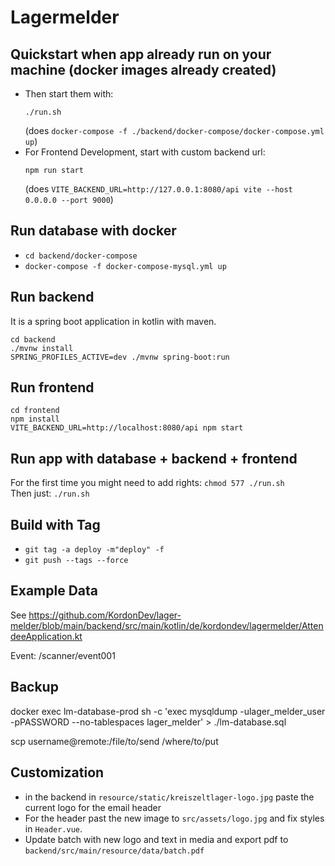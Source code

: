 # Lagermelder

## Quickstart when app already run on your machine (docker images already created)

- Then start them with:
  ```
  ./run.sh
  ```
  (does `docker-compose -f ./backend/docker-compose/docker-compose.yml up`)
- For Frontend Development, start with custom backend url:
  ```
  npm run start
  ```
  (does `VITE_BACKEND_URL=http://127.0.0.1:8080/api vite --host 0.0.0.0 --port 9000`)

## Run database with docker

- `cd backend/docker-compose`
- `docker-compose -f docker-compose-mysql.yml up`

## Run backend

It is a spring boot application in kotlin with maven.

```
cd backend
./mvnw install
SPRING_PROFILES_ACTIVE=dev ./mvnw spring-boot:run
```

## Run frontend

```
cd frontend
npm install
VITE_BACKEND_URL=http://localhost:8080/api npm start
```

## Run app with database + backend + frontend

For the first time you might need to add rights: `chmod 577 ./run.sh` <br/>
Then just: `./run.sh`

## Build with Tag

- `git tag -a deploy -m"deploy" -f`
- `git push --tags --force`

## Example Data

See https://github.com/KordonDev/lager-melder/blob/main/backend/src/main/kotlin/de/kordondev/lagermelder/AttendeeApplication.kt

Event: <frontendUrl>/scanner/event001

## Backup

docker exec lm-database-prod sh -c 'exec mysqldump -ulager_melder_user -pPASSWORD --no-tablespaces lager_melder' > ./lm-database.sql

scp username@remote:/file/to/send /where/to/put

## Customization

- in the backend in `resource/static/kreiszeltlager-logo.jpg` paste the current logo for the email header
- For the header past the new image to `src/assets/logo.jpg` and fix styles in `Header.vue`.
- Update batch with new logo and text in media and export pdf to `backend/src/main/resource/data/batch.pdf`

